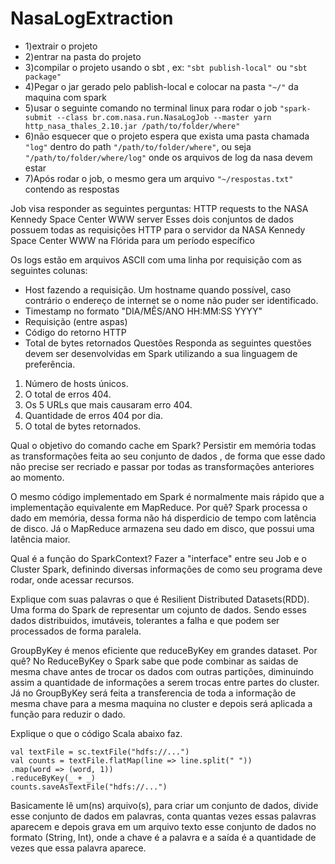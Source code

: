 # NasaLogExtraction

* 1)extrair o projeto
* 2)entrar na pasta do projeto
* 3)compilar o projeto usando o sbt , ex: ```"sbt publish-local" ```ou ```"sbt package"```
* 4)Pegar o jar gerado pelo pablish-local e colocar na pasta ```"~/"``` da maquina com spark
* 5)usar o seguinte comando no terminal linux para rodar o job ```"spark-submit --class br.com.nasa.run.NasaLogJob --master yarn http_nasa_thales_2.10.jar /path/to/folder/where"```
* 6)não esquecer que o projeto espera que exista uma pasta chamada ```"log"``` dentro do path ```"/path/to/folder/where"```, ou seja ```"/path/to/folder/where/log"``` onde os arquivos de log da nasa devem estar
* 7)Após rodar o job, o mesmo gera um arquivo ```"~/respostas.txt"``` contendo as respostas


Job visa responder as seguintes perguntas:
HTTP requests to the NASA Kennedy Space Center WWW server
Esses dois conjuntos de dados possuem todas as requisições HTTP para o servidor da NASA Kennedy
Space Center WWW na Flórida para um período específico

Os logs estão em arquivos ASCII com uma linha por requisição com as seguintes colunas:

* Host fazendo a requisição​. Um hostname quando possível, caso contrário o endereço de internet se o nome
não puder ser identificado.
* Timestamp ​no formato "DIA/MÊS/ANO HH:MM:SS YYYY"
* Requisição (entre aspas)
* Código do retorno HTTP
* Total de bytes retornados
Questões
Responda as seguintes questões devem ser desenvolvidas em Spark utilizando a sua linguagem de preferência.
1. Número de hosts únicos.
2. O total de erros 404.
3. Os 5 URLs que mais causaram erro 404.
4. Quantidade de erros 404 por dia.
5. O total de bytes retornados.


Qual o objetivo do comando cache ​em Spark?
Persistir em memória todas as transformações feita ao seu conjunto de dados , de forma que esse dado não precise ser recriado e passar por todas as transformações anteriores ao momento.

O mesmo código implementado em Spark é normalmente mais rápido que a implementação equivalente em
MapReduce. Por quê?
Spark processa o dado em memória, dessa forma não há disperdicio de tempo com latência de disco. Já o MapReduce armazena seu dado em disco, que possui uma latência maior.

Qual é a função do SparkContext?
Fazer a  "interface" entre seu Job e o Cluster Spark, definindo diversas informações de como seu programa deve rodar, onde acessar recursos.

Explique com suas palavras o que é Resilient Distributed Datasets​ (RDD).
Uma forma do Spark de representar um cojunto de dados. Sendo esses dados distribuidos,  imutáveis, tolerantes a falha e que podem ser processados de forma paralela.

GroupByKey ​é menos eficiente que reduceByKey ​em grandes dataset. Por quê?
No ReduceByKey o Spark sabe que pode combinar as saidas de mesma chave antes de trocar os dados com outras partições, diminuindo assim a quantidade de informações a serem trocas entre partes do cluster.
Já no GroupByKey será feita a transferencia de toda a informação de mesma chave para a mesma maquina no cluster e depois será aplicada a função para reduzir o dado.

Explique o que o código Scala abaixo faz.
```
val textFile = sc.textFile("hdfs://...")
val counts = textFile.flatMap(line => line.split(" "))
.map(word => (word, 1))
.reduceByKey(_ + _)
counts.saveAsTextFile("hdfs://...")
```
Basicamente lê um(ns) arquivo(s), para criar um conjunto de dados, divide esse conjunto de dados em palavras, conta quantas vezes essas palavras aparecem e depois grava em um arquivo texto esse conjunto de dados no formato (String, Int), onde a chave é a palavra e a saída é a quantidade de vezes que essa palavra aparece.


